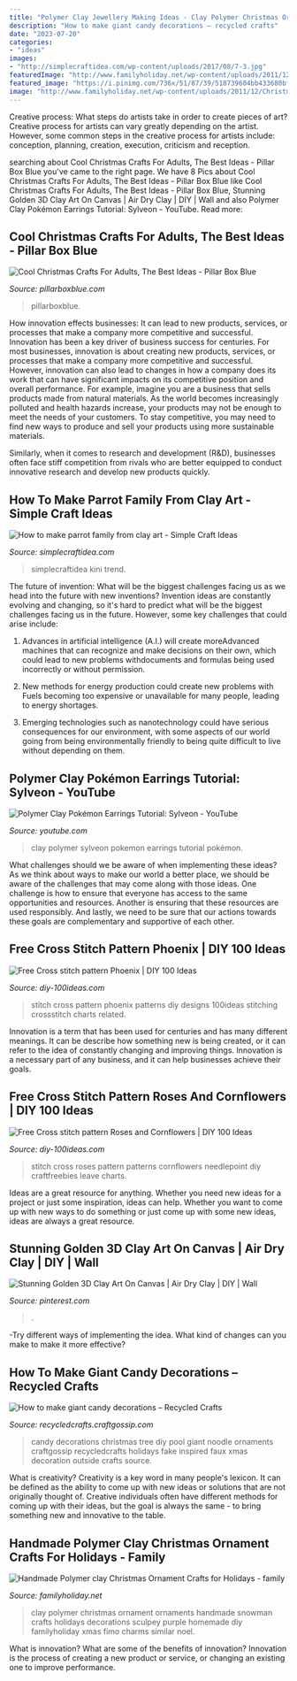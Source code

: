 ```yaml
---
title: "Polymer Clay Jewellery Making Ideas - Clay Polymer Christmas Ornament Ornaments Handmade Snowman Crafts Holidays Decorations Sculpey Purple Homemade Diy Familyholiday Xmas Fimo Charms Similar Noel"
description: "How to make giant candy decorations – recycled crafts"
date: "2023-07-20"
categories:
- "ideas"
images:
- "http://simplecraftidea.com/wp-content/uploads/2017/08/7-3.jpg"
featuredImage: "http://www.familyholiday.net/wp-content/uploads/2011/12/Christmas-Ornaments_12.jpg"
featured_image: "https://i.pinimg.com/736x/51/87/39/518739604bb433680bfca92ed8d7678c.jpg"
image: "http://www.familyholiday.net/wp-content/uploads/2011/12/Christmas-Ornaments_12.jpg"
---
```



Creative process: What steps do artists take in order to create pieces of art?
Creative process for artists can vary greatly depending on the artist. However, some common steps in the creative process for artists include: conception, planning, creation, execution, criticism and reception.

	

		
searching about Cool Christmas Crafts For Adults, The Best Ideas - Pillar Box Blue you've came to the right page. We have 8 Pics about Cool Christmas Crafts For Adults, The Best Ideas - Pillar Box Blue like Cool Christmas Crafts For Adults, The Best Ideas - Pillar Box Blue, Stunning Golden 3D Clay Art On Canvas | Air Dry Clay | DIY | Wall and also Polymer Clay Pokémon Earrings Tutorial: Sylveon - YouTube. Read more:
		
    
## Cool Christmas Crafts For Adults, The Best Ideas - Pillar Box Blue

<img loading=lazy src="https://www.pillarboxblue.com/wp-content/uploads/2021/08/clay-snowflake-wood-slice-ornament-1-4-scaled-1-1366x2048.jpg" onerror="this.onerror=null;this.src='https://tse1.mm.bing.net/th?id=OIP.Nxcs97wBeCWeovd8UnJC2gHaLG&amp;pid=15.1';" alt="Cool Christmas Crafts For Adults, The Best Ideas - Pillar Box Blue">

_Source: pillarboxblue.com_

>pillarboxblue. 

	

How innovation effects businesses: It can lead to new products, services, or processes that make a company more competitive and successful.
Innovation has been a key driver of business success for centuries. For most businesses, innovation is about creating new products, services, or processes that make a company more competitive and successful. However, innovation can also lead to changes in how a company does its work that can have significant impacts on its competitive position and overall performance.
For example, imagine you are a business that sells products made from natural materials. As the world becomes increasingly polluted and health hazards increase, your products may not be enough to meet the needs of your customers. To stay competitive, you may need to find new ways to produce and sell your products using more sustainable materials.

Similarly, when it comes to research and development (R&D), businesses often face stiff competition from rivals who are better equipped to conduct innovative research and develop new products quickly.

    
## How To Make Parrot Family From Clay Art - Simple Craft Ideas

<img loading=lazy src="http://simplecraftidea.com/wp-content/uploads/2017/08/7-3.jpg" onerror="this.onerror=null;this.src='https://tse2.mm.bing.net/th?id=OIP.qbiiSxQyh6FUR9s36X_rBgHaJ4&amp;pid=15.1';" alt="How to make parrot family from clay art - Simple Craft Ideas">

_Source: simplecraftidea.com_

>simplecraftidea kini trend. 

	

The future of invention: What will be the biggest challenges facing us as we head into the future with new inventions?
Invention ideas are constantly evolving and changing, so it's hard to predict what will be the biggest challenges facing us in the future. However, some key challenges that could arise include:
1. Advances in artificial intelligence (A.I.) will create moreAdvanced machines that can recognize and make decisions on their own, which could lead to new problems withdocuments and formulas being used incorrectly or without permission.

2. New methods for energy production could create new problems with Fuels becoming too expensive or unavailable for many people, leading to energy shortages.

3. Emerging technologies such as nanotechnology could have serious consequences for our environment, with some aspects of our world going from being environmentally friendly to being quite difficult to live without depending on them.

    
## Polymer Clay Pokémon Earrings Tutorial: Sylveon - YouTube

<img loading=lazy src="http://i1.ytimg.com/vi/J0n24aYZglM/maxresdefault.jpg" onerror="this.onerror=null;this.src='https://tse1.mm.bing.net/th?id=OIP.5ZtUpmUf1bMoSoGmcgXOhwHaEK&amp;pid=15.1';" alt="Polymer Clay Pokémon Earrings Tutorial: Sylveon - YouTube">

_Source: youtube.com_

>clay polymer sylveon pokemon earrings tutorial pokémon. 

	

What challenges should we be aware of when implementing these ideas?
As we think about ways to make our world a better place, we should be aware of the challenges that may come along with those ideas. One challenge is how to ensure that everyone has access to the same opportunities and resources. Another is ensuring that these resources are used responsibly. And lastly, we need to be sure that our actions towards these goals are complementary and supportive of each other.

    
## Free Cross Stitch Pattern Phoenix | DIY 100 Ideas

<img loading=lazy src="http://diy-100ideas.com/wp-content/uploads/2015/06/cross-stitch-pattern-phoenix-5.jpg" onerror="this.onerror=null;this.src='https://tse4.mm.bing.net/th?id=OIP.JqUs4hoh1DudSW0U4Tv6-wDSEp&amp;pid=15.1';" alt="Free Cross stitch pattern Phoenix | DIY 100 Ideas">

_Source: diy-100ideas.com_

>stitch cross pattern phoenix patterns diy designs 100ideas stitching crossstitch charts related. 

	

Innovation is a term that has been used for centuries and has many different meanings. It can be describe how something new is being created, or it can refer to the idea of constantly changing and improving things. Innovation is a necessary part of any business, and it can help businesses achieve their goals.

    
## Free Cross Stitch Pattern Roses And Cornflowers | DIY 100 Ideas

<img loading=lazy src="https://diy-100ideas.com/wp-content/uploads/2016/04/cross-stitch-pattern-roses-and-cornflowers-2.png" onerror="this.onerror=null;this.src='https://tse1.mm.bing.net/th?id=OIP.-gbuFSMhjlhDE9-KL2jElgHaLc&amp;pid=15.1';" alt="Free Cross stitch pattern Roses and Cornflowers | DIY 100 Ideas">

_Source: diy-100ideas.com_

>stitch cross roses pattern patterns cornflowers needlepoint diy craftfreebies leave charts. 

	

Ideas are a great resource for anything. Whether you need new ideas for a project or just some inspiration, ideas can help. Whether you want to come up with new ways to do something or just come up with some new ideas, ideas are always a great resource.

    
## Stunning Golden 3D Clay Art On Canvas | Air Dry Clay | DIY | Wall

<img loading=lazy src="https://i.pinimg.com/736x/51/87/39/518739604bb433680bfca92ed8d7678c.jpg" onerror="this.onerror=null;this.src='https://tse1.mm.bing.net/th?id=OIP.JM8eppfoNWMS2PFK_9aN0QHaEK&amp;pid=15.1';" alt="Stunning Golden 3D Clay Art On Canvas | Air Dry Clay | DIY | Wall">

_Source: pinterest.com_

>. 

	

-Try different ways of implementing the idea. What kind of changes can you make to make it more effective? 

    
## How To Make Giant Candy Decorations – Recycled Crafts

<img loading=lazy src="https://i0.wp.com/recycledcrafts.craftgossip.com/files/2015/07/tree-candy.jpg?fit=569%2C808" onerror="this.onerror=null;this.src='https://tse1.mm.bing.net/th?id=OIP.iTbx_GA0nTImC0VNQ7_ugwHaKh&amp;pid=15.1';" alt="How to make giant candy decorations – Recycled Crafts">

_Source: recycledcrafts.craftgossip.com_

>candy decorations christmas tree diy pool giant noodle ornaments craftgossip recycledcrafts holidays fake inspired faux xmas decoration outside crafts source. 

	

What is creativity?
Creativity is a key word in many people's lexicon. It can be defined as the ability to come up with new ideas or solutions that are not originally thought of. Creative individuals often have different methods for coming up with their ideas, but the goal is always the same - to bring something new and innovative to the table.

    
## Handmade Polymer Clay Christmas Ornament Crafts For Holidays - Family

<img loading=lazy src="http://www.familyholiday.net/wp-content/uploads/2011/12/Christmas-Ornaments_12.jpg" onerror="this.onerror=null;this.src='https://tse4.mm.bing.net/th?id=OIP.chAMZeUQBMH_G6o0NtHBRgHaJ4&amp;pid=15.1';" alt="Handmade Polymer clay Christmas Ornament Crafts for Holidays - family">

_Source: familyholiday.net_

>clay polymer christmas ornament ornaments handmade snowman crafts holidays decorations sculpey purple homemade diy familyholiday xmas fimo charms similar noel. 

	

What is innovation? What are some of the benefits of innovation?
Innovation is the process of creating a new product or service, or changing an existing one to improve performance.

